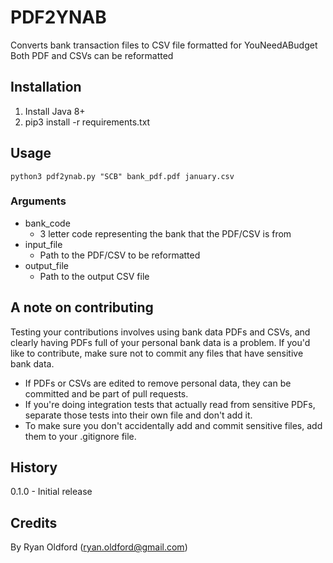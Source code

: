 # PDF2YNAB

Converts bank transaction files to CSV file formatted for YouNeedABudget
Both PDF and CSVs can be reformatted

## Installation

1. Install Java 8+
2. pip3 install -r requirements.txt

## Usage

`python3 pdf2ynab.py "SCB" bank_pdf.pdf january.csv`

### Arguments
- bank_code
	- 3 letter code representing the bank that the PDF/CSV is from
- input_file
	- Path to the PDF/CSV to be reformatted
- output_file
	- Path to the output CSV file

## A note on contributing
Testing your contributions involves using bank data PDFs and CSVs, and clearly having PDFs full of your personal bank data is a problem.
If you'd like to contribute, make sure not to commit any files that have sensitive bank data.
- If PDFs or CSVs are edited to remove personal data, they can be committed and be part of pull requests.
- If you're doing integration tests that actually read from sensitive PDFs, separate those tests into their own file and don't add it.
- To make sure you don't accidentally add and commit sensitive files, add them to your .gitignore file.

## History

0.1.0 - Initial release

## Credits

By Ryan Oldford (ryan.oldford@gmail.com)